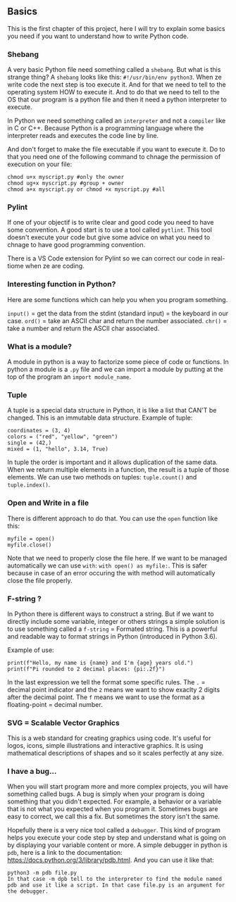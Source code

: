 ## Basics

This is the first chapter of this project, here I will try to explain some basics you need if you want to understand how to write Python code. 

### Shebang
A very basic Python file need something called a `shebang`. But what is this strange thing?
A `shebang` looks like this: `#!/usr/bin/env python3`. When ze write code the next step is too execute it. And for that we need to tell to the operating system HOW to execute it. And to do that we need to tell to the OS that our program is a python file and then it need a python interpreter to execute. 

In Python we need something called an `interpreter` and not a `compiler` like in C or C++. Because Python is a programming language where the interpreter reads and executes the code line by line. 

And don't forget to make the file executable if you want to execute it. Do to that you need one of the following command to chnage the permission of execution on your file: 
```
chmod u+x myscript.py #only the owner
chmod ug+x myscript.py #group + owner
chmod a+x myscript.py or chmod +x myscript.py #all
```
### Pylint

If one of your objectif is to write clear and good code you need to have some convention. A good start is to use a tool called `pytlint`. This tool doesn't execute your code but give some advice on what you need to chnage to have good programming convention. 

There is a VS Code extension for Pylint so we can correct our code in real-tiome when ze are coding. 

### Interesting function in Python? 

Here are some functions which can help you when you program something. 

`input()` = get the data from the stdint (standard input) = the keyboard in our case.
`ord()` = take an ASCII char and return the number associated.
`chr()` = take a number and return the ASCII char associated. 

### What is a module? 

A module in python is a way to factorize some piece of code or functions. In python a module is a `.py` file and we can import a module by putting at the top of the program an `import module_name`. 

### Tuple

A tuple is a special data structure in Python, it is like a list that CAN'T be changed. This is an immutable data structure. 
Example of tuple: 
```
coordinates = (3, 4)
colors = ("red", "yellow", "green")
single = (42,)
mixed = (1, "hello", 3.14, True)
```

In tuple the order is important and it allows duplication of the same data. 
When we return multiple elements in a function, the result is a tuple of those elements. 
We can use two methods on tuples: `tuple.count()` and `tuple.index()`. 

### Open and Write in a file

There is different approach to do that. You can use the `open` function like this: 
```
myfile = open()
myfile.close()
```
Note that we need to properly close the file here. If we want to be managed automatically we can use `with`: `with open() as myfile:`. This is safer because in case of an error occuring the with method will automatically close the file properly. 

### F-string ? 

In Python there is different ways to construct a string. But if we want to directly include some variable, integer or others strings a simple solution is to use something called a `f-string` = Formated string. This is a powerful and readable way to format strings in Python (introduced in Python 3.6). 

Example of use: 
```
print(f"Hello, my name is {name} and I'm {age} years old.")
print(f"Pi rounded to 2 decimal places: {pi:.2f}")
```
In the last expression we tell the format some specific rules. The `.` = decimal point indicator and the `2` means we want to show exaclty 2 digits after the decimal point. The `f` means we want to use the format as a floating-point = decimal number. 

### SVG = Scalable Vector Graphics

This is a web standard for creating graphics using code. It's useful for logos, icons, simple illustrations and interactive graphics. It is using mathematical descriptions of shapes and so it scales perfectly at any size. 

### I have a bug...

When you will start program more and more complex projects, you will have something called bugs. A bug is simply when your program is doing something that you didn't expected. For example, a behavior or a variable that is not what you expected when you program it. Sometimes bugs are easy to correct, we call this a fix. But sometimes the story isn't the same. 

Hopefully there is a very nice tool called a `debugger`. This kind of program helps you execute your code step by step and understand what is going on by displaying your variable content or more. A simple debugger in python is `pdb`, here is a link to the documentation: https://docs.python.org/3/library/pdb.html. And you can use it like that: 

```
python3 -m pdb file.py
In that case -m dpb tell to the interpreter to find the module named pdb and use it like a script. In that case file.py is an argument for the debugger. 
```
